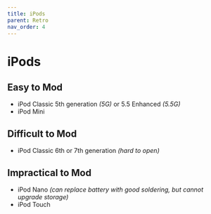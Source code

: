 ```yaml
---
title: iPods
parent: Retro
nav_order: 4
---
```

# iPods

## Easy to Mod

- iPod Classic 5th generation *(5G)* or 5.5 Enhanced *(5.5G)*
- iPod Mini

## Difficult to Mod

- iPod Classic 6th or 7th generation *(hard to open)*

## Impractical to Mod

- iPod Nano *(can replace battery with good soldering, but cannot upgrade storage)*
- iPod Touch

